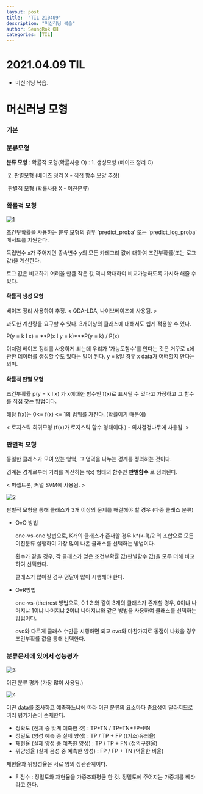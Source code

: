 ```yaml
---
layout: post
title:  "TIL 210409"
description: "머신러닝 복습"
author: SeungRok OH
categories: [TIL]
---
```


# 2021.04.09 TIL

- 머신러닝 복습.



# 머신러닝 모형

### 기본



### 분류모형

**분류 모형** :  확률적 모형(확률사용 O) :  1. 생성모형 (베이즈 정리 O)

​											 				            2. 판별모형 (베이즈 정리 X - 직접 함수 모양 추정)

​					       판별적 모형 (확률사용 X - 이진분류) 





### 확률적 모형

![1](https://user-images.githubusercontent.com/77723966/114185904-342b0e80-9981-11eb-977f-ba6105ce05d5.PNG)

조건부확률을 사용하는 분류 모형의 경우 'predict_proba' 또는 'predict_log_proba' 메서드를 지원한다. 

독립변수 x가 주어지면 종속변수 y의 모든 카테고리 값에 대하여 조건부확률(또는 로그값)을 계산한다.

로그 값은 비교하기 어려울 만큼 작은 값 역시 확대하여 비교가능하도록 가시화 해줄 수 있다.

#### 확률적 생성 모형

베이즈 정리 사용하여 추정. < QDA-LDA, 나이브베이즈에 사용됨.  >

과도한 계산량을 요구할 수 있다. 3개이상의 클래스에 대해서도 쉽게 적용할 수 있다.

 

P(y = k Ι  x) = **P(x Ι y = k)***P(y = k) / P(x)

이처럼 베이즈 정리를 사용하게 되는데 우리가 '가능도함수'를 안다는 것은 거꾸로 x에관한 데이터를 생성할 수도 있다는 말이 된다.  y = k일 경우 x data가 어떠할지 안다는 의미. 



#### 확률적 판별 모형

조건부확률 p(y = k Ι x) 가 x에대한 함수인 f(x)로  표시될 수 있다고 가정하고 그 함수를 직접 찾는 방법이다.

해당 f(x)는 0<= f(x) <= 1의 범위를 가진다. (확률이기 때문에)

< 로지스틱 회귀모형 (f(x)가 로지스틱 함수 형태이다.) - 의사결정나무에 사용됨. >



### 판별적 모형

동일한 클래스가 모여 있는 영역, 그 영역을 나누는 경계를 정의하는 것이다. 

경계는 경계로부터 거리를 계산하는 f(x) 형태의 함수인 **판별함수** 로 정의된다.

< 퍼셉트론, 커널 SVM에 사용됨. >

![2](https://user-images.githubusercontent.com/77723966/114185919-39885900-9981-11eb-9228-764a2fa77e6b.PNG)



판별적 모형을 통해 클래스가 3개 이상의 문제를 해결해야 할 경우 (다중 클래스 분류)

- OvO 방법

  one-vs-one 방법으로, K개의 클래스가 존재할 경우 k*(k-1)/2 의 조합으로 모든 이진분류 실행하여 가장 많이 나온 클래스를 선택하는 방법이다. 

  횟수가 같을 경우, 각 클래스가 얻은 조건부확률 값(판별함수 값)을 모두 더해 비교하여 선택한다.

  클래스가 많아질 경우 덩달아 많이 시행해야 한다.

- OvR방법

  one-vs-(the)rest 방법으로, 0 1 2 와 같이 3개의 클래스가 존재할 경우, 0이냐 나머지냐 1이냐 나머지냐 2이냐 나머지냐와 같은 방법을 사용하여 클래스를 선택하는 방법이다. 

  ovo와 다르게 클래스 수만큼 시행하면 되고 ovo와 마찬가지로 동점이 나왔을 경우 조건부확률 값을 통해 선택한다.



### 분류문제에 있어서 성능평가

![3](https://user-images.githubusercontent.com/77723966/114185936-3ee5a380-9981-11eb-8a48-9bdde9d2c0fe.PNG)


이진 분류 평가 (가장 많이 사용됨.)

![4](https://user-images.githubusercontent.com/77723966/114185957-4311c100-9981-11eb-9a67-769993a73d2a.PNG)

어떤 data를 조사하고 예측하느냐에 따라 이진 분류의 요소마다 중요성이 달라지므로 여러 평가기준이 존재한다.

- 정확도 (전체 중 맞게 예측한 것) : TP+TN / TP+TN+FP+FN
- 정밀도 (양성 예측 중 실제 양성) : TP / TP + FP ((기소)유죄율)
- 재현율 (실제 양성 중 예측한 양성) : TP / TP + FN (정의구현율)
- 위양성율 (실제 음성 중 예측한 양성) : FP / FP + TN  (억울한 비율)



재현율과 위양성율은 서로 양의 상관관계이다. 



- F 점수 : 정밀도와 재현율을 가중조화평균 한 것.  정밀도에 주어지는 가중치를 베타라고 한다.

  

